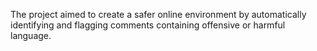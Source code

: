 The project aimed to create a safer online environment by automatically identifying and flagging comments containing offensive or harmful language.
